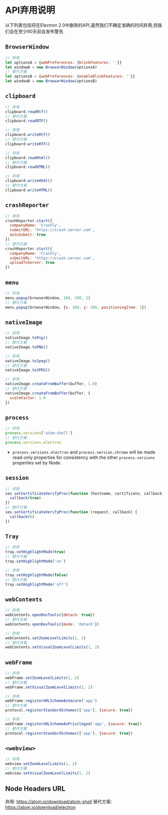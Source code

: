 # API弃用说明

以下列表包括将在Electron 2.0中删除的API,虽然我们不确定准确的时间弃用,但我们会在至少90天前会发布警告.

## `BrowserWindow`

```js
// 弃用
let optionsA = {webPreferences: {blinkFeatures: ''}}
let windowA = new BrowserWindow(optionsA)
// 替代方案
let optionsB = {webPreferences: {enableBlinkFeatures: ''}}
let windowB = new BrowserWindow(optionsB)
```

## `clipboard`

```js
// 弃用
clipboard.readRtf()
// 替代方案
clipboard.readRTF()

// 弃用
clipboard.writeRtf()
// 替代方案
clipboard.writeRTF()

// 弃用
clipboard.readHtml()
// 替代方案
clipboard.readHTML()

// 弃用
clipboard.writeHtml()
// 替代方案
clipboard.writeHTML()
```

## `crashReporter`

```js
// 弃用
crashReporter.start({
  companyName: 'Crashly',
  submitURL: 'https://crash.server.com',
  autoSubmit: true
})
// 替代方案
crashReporter.start({
  companyName: 'Crashly',
  submitURL: 'https://crash.server.com',
  uploadToServer: true
})
```

## `menu`

```js
// 弃用
menu.popup(browserWindow, 100, 200, 2)
// 替代方案
menu.popup(browserWindow, {x: 100, y: 200, positioningItem: 2})
```

## `nativeImage`

```js
// 弃用
nativeImage.toPng()
// 替代方案
nativeImage.toPNG()

// 弃用
nativeImage.toJpeg()
// 替代方案
nativeImage.toJPEG()

// 弃用
nativeImage.createFromBuffer(buffer, 1.0)
// 替代方案
nativeImage.createFromBuffer(buffer, {
  scaleFactor: 1.0
})
```

## `process`

```js
// 弃用
process.versions['atom-shell']
// 替代方案
process.versions.electron
```

* `process.versions.electron` and `process.version.chrome` will be made read-only properties for consistency with the other `process.versions` properties set by Node.

## `session`

```js
// 弃用
ses.setCertificateVerifyProc(function (hostname, certificate, callback) {
  callback(true)
})
// 替代方案
ses.setCertificateVerifyProc(function (request, callback) {
  callback(0)
})
```

## `Tray`

```js
// 弃用
tray.setHighlightMode(true)
// 替代方案
tray.setHighlightMode('on')

// 弃用
tray.setHighlightMode(false)
// 替代方案
tray.setHighlightMode('off')
```

## `webContents`

```js
// 弃用
webContents.openDevTools({detach: true})
// 替代方案
webContents.openDevTools({mode: 'detach'})
```

```js
// 弃用
webContents.setZoomLevelLimits(1, 2)
// 替代方案
webContents.setVisualZoomLevelLimits(1, 2)
```

## `webFrame`

```js
// 弃用
webFrame.setZoomLevelLimits(1, 2)
// 替代方案
webFrame.setVisualZoomLevelLimits(1, 2)

// 弃用
webFrame.registerURLSchemeAsSecure('app')
// 替代方案
protocol.registerStandardSchemes(['app'], {secure: true})

// 弃用
webFrame.registerURLSchemeAsPrivileged('app', {secure: true})
// 替代方案
protocol.registerStandardSchemes(['app'], {secure: true})
```

## `<webview>`

```js
// 弃用
webview.setZoomLevelLimits(1, 2)
// 替代方案
webview.setVisualZoomLevelLimits(1, 2)
```

## Node Headers URL

弃用: https://atom.io/download/atom-shell
替代方案: https://atom.io/download/electron